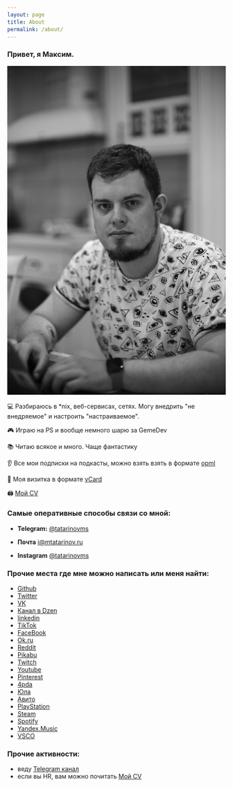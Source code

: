 ```yaml
---
layout: page
title: About
permalink: /about/
---
```

### Привет, я Максим.

![](https://raw.githubusercontent.com/tatarinovms/tatarinovms.github.io/master/images/posts/about/logo.JPG)



💻 Разбираюсь в *nix, веб-сервисах, сетях. Могу внедрить "не внедряемое" и настроить "настраиваемое". 

🎮 Играю на PS и вообще немного шарю за GemeDev 

📚 Читаю всякое и много. Чаще фантастику

👂 Все мои подписки на подкасты, можно взять взять в формате [opml](https://raw.githubusercontent.com/tatarinovms/tatarinovms.github.io/master/assets/files/podcasts.opml)

📄 Моя визитка в формате [vCard](https://raw.githubusercontent.com/tatarinovms/tatarinovms.github.io/master/assets/files/Maxim_Tatarinov.vcf)

🖨️ [Мой CV](https://blog.tatarinov.space/cv/) 

### Самые оперативные способы связи со мной:

- **Telegram:** [@tatarinovms](https://t.me/tatarinovms)

- **Почта** [i@mtatarinov.ru](mailto:i@mtatarinov.ru)

- **Instagram** [@tatarinovms](https://www.instagram.com/tatarinovms/)

### Прочие места где мне можно написать или меня найти:

- [Github](https://github.com/tatarinovms)
- [Twitter](https://twitter.com/tatarinovms)
- [VK](https://vk.com/tatarinovms)
- [Канал в Dzen](https://dzen.ru/beaverclan)
- [linkedin](https://www.linkedin.com/in/tatarinovms/)
- [TikTok](https://tiktok.com/@tatarinovms)
- [FaceBook](https://www.facebook.com/people/Maxim-S-Tatarinov/100001079016303/)
- [Ok.ru](https://ok.ru/tatarinovms)
- [Reddit](https://www.reddit.com/user/tatarinovms)
- [Pikabu](https://pikabu.ru/@tatarinovm)
- [Twitch](https://www.twitch.tv/tatarinovm)
- [Youtube](https://www.youtube.com/c/MaximTatarinov)
- [Pinterest](http://pinterest.com/tatarinovms)
- [4pda](http://4pda.ru/forum/index.php?showuser=639002)
- [Юла](https://you.la/tatarinovms)
- [Авито](https://www.avito.ru/user/8e51259bf92a1fde6c218f446de0124d/profile)
- [PlayStation](https://my.playstation.com/profile/tatarinovms)
- [Steam](https://steamcommunity.com/id/tatarinovms/)
- [Spotify](https://open.spotify.com/user/tatarinovms)
- [Yandex.Music](https://music.yandex.com/users/tatarinovm.s/playlists)
- [VSCO](https://vsco.co/tatarinovms)

### Прочие активности: 

- веду [Telegram канал](https://t.me/beaverclan)
- если вы HR, вам можно почитать [Мой CV](https://blog.tatarinov.space/cv/)
